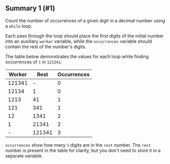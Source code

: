 ## Summary 1 (#1)

Count the number of occurrences of a given digit in a decimal number using a
`while` loop.

Each pass through the loop should place the first digits of the initial number
into an auxiliary `worker` variable, while the `occurrences` variable should
contain the rest of the number's digits.

The table below demonstrates the values for each loop while finding occurrences
of `1` in `121341`:

| Worker  | Rest   | Occurrences |
| ------- |--------|-------------|
| 121341  | -      | 0           |
| 12134   | 1      | 0           |
| 1213    | 41     | 1           |
| 121     | 341    | 1           |
| 12      | 1341   | 2           |
| 1       | 21341  | 2           |
| -       | 121341 | 3           |

`occurrences` show how many `1` digits are in the `rest` number. The `rest`
number is present in the table for clarity, but you don't need to store it in a
separate variable.